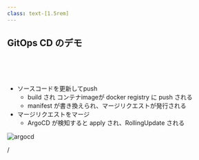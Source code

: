 ```yaml
---
class: text-[1.5rem]
---
```


## GitOps CD のデモ

<br>
<br>
<br>

- ソースコードを更新してpush
  - build され コンテナimageが docker registry に push される
  - manifest が書き換えられ、マージリクエストが発行される
- マージリクエストをマージ
  - ArgoCD が検知すると apply され、RollingUpdate される

<img
  src="/argocd.png"
  alt="argocd"
  class="absolute h-[24vh] top-[3.5rem] right-[3.5rem]"
/>

<div
  class="absolute bottom-[1rem] right-[1rem] text-[1rem]"
>
  <SlideCurrentNo /> / <SlidesTotal />
</div>

<!--
Note
-->